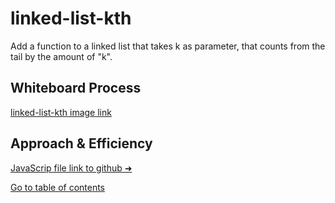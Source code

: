 # linked-list-kth
Add a function to a linked list that takes k as parameter, that counts from the tail by the amount of "k".

## Whiteboard Process
[linked-list-kth image link](https://i.imgur.com/MXrSifB.png)
## Approach & Efficiency



[JavaScrip file link to github ➜](https://github.com/Suhaib-Ersan/401-data-structures-and-algorithms/blob/main/class-07-linked-list-kth/linked-list-kth.js)

[Go to table of contents](https://suhaib-ersan.github.io/401-data-structures-and-algorithms)